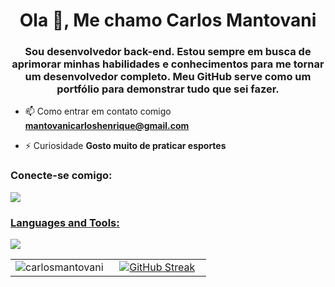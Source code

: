 <h1 align="center">Ola 👋, Me chamo Carlos Mantovani</h1>
<h3 align="center"> Sou desenvolvedor back-end. Estou sempre em busca de aprimorar minhas habilidades e conhecimentos para me tornar um desenvolvedor completo. Meu GitHub serve como um portfólio para demonstrar tudo que sei fazer.</h3>

- 📫 Como entrar em contato comigo **mantovanicarloshenrique@gmail.com**

- ⚡ Curiosidade **Gosto muito de praticar esportes**

<h3 align="left">Conecte-se comigo:</h3>
<p align="left">
<a href="https://www.linkedin.com/in/carlosmantovani/">
    <img src="https://skillicons.dev/icons?i=linkedin&theme=light" />
</p>

<h3 align="left">Languages and Tools:</h3>
<p align="left">
  <a href="https://skillicons.dev">
    <img src="https://skillicons.dev/icons?i=java,php,spring,laravel,aws,mysql,bootstrap,gulp,postman&theme=light" />
  </a>
</p>

<div align="center">
  <table width="100%">
  <tr>
    <td align="center" width="50%">
      <img src="https://github-readme-stats.vercel.app/api/top-langs?username=carlosmantovani&show_icons=true&locale=en&layout=compact" alt="carlosmantovani" />
    </td>
    <td align="center" width="50%">
     <a href="https://git.io/streak-stats"><img src="https://github-readme-streak-stats.herokuapp.com?user=carlosmantovani&hide_border=verdadeiro&locale=pt_BR&date_format=M%20j%5B%2C%20Y%5D&mode=weekly&exclude_days=Sun%2CSat&hide_longest_streak=true" alt="GitHub Streak" /></a>
    </td>
  </tr>
</table>
</div>
